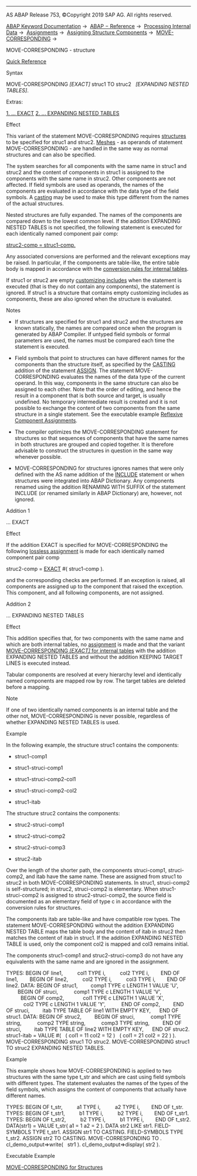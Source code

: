   

* * *

AS ABAP Release 753, ©Copyright 2019 SAP AG. All rights reserved.

[ABAP Keyword Documentation](javascript:call_link\('abenabap.htm'\)) →  [ABAP − Reference](javascript:call_link\('abenabap_reference.htm'\)) →  [Processing Internal Data](javascript:call_link\('abenabap_data_working.htm'\)) →  [Assignments](javascript:call_link\('abenvalue_assignments.htm'\)) →  [Assigning Structure Components](javascript:call_link\('abencorresponding.htm'\)) →  [MOVE-CORRESPONDING](javascript:call_link\('abapmove-corresponding.htm'\)) → 

MOVE-CORRESPONDING - structure

[Quick Reference](javascript:call_link\('abapmove-corresponding_shortref.htm'\))

Syntax

MOVE-CORRESPONDING *\[*EXACT*\]* struc1 TO struc2
  *\[*EXPANDING NESTED TABLES*\]*.

Extras:

[1\. ... EXACT](#!ABAP_ADDITION_1@1@)
[2\. ... EXPANDING NESTED TABLES](#!ABAP_ADDITION_2@2@)

Effect

This variant of the statement MOVE-CORRESPONDING requires [structures](javascript:call_link\('abenstructure_glosry.htm'\) "Glossary Entry") to be specified for struc1 and struc2. [Meshes](javascript:call_link\('abenmesh_glosry.htm'\) "Glossary Entry") - as operands of statement MOVE-CORRESPONDING - are handled in the same way as normal structures and can also be specified.

The system searches for all components with the same name in struc1 and struc2 and the content of components in struc1 is assigned to the components with the same name in struc2. Other components are not affected. If field symbols are used as operands, the names of the components are evaluated in accordance with the data type of the field symbols. A [casting](javascript:call_link\('abencast_casting_glosry.htm'\) "Glossary Entry") may be used to make this type different from the names of the actual structures.

Nested structures are fully expanded. The names of the components are compared down to the lowest common level. If the addition EXPANDING NESTED TABLES is not specified, the following statement is executed for each identically named component pair comp:

[struc2-comp = struc1-comp.](javascript:call_link\('abapmove.htm'\))

Any associated conversions are performed and the relevant exceptions may be raised. In particular, if the components are table-like, the entire table body is mapped in accordance with the [conversion rules for internal tables](javascript:call_link\('abenconversion_itab.htm'\)).

If struc1 or struc2 are empty [customizing includes](javascript:call_link\('abencustomizing_include_glosry.htm'\) "Glossary Entry") when the statement is executed (that is they do not contain any components), the statement is ignored. If struc1 is a structure that contains empty customizing includes as components, these are also ignored when the structure is evaluated.

Notes

-   If structures are specified for struc1 and struc2 and the structures are known statically, the names are compared once when the program is generated by ABAP Compiler. If untyped field symbols or formal parameters are used, the names must be compared each time the statement is executed.
    
-   Field symbols that point to structures can have different names for the components than the structure itself, as specified by the [CASTING](javascript:call_link\('abapassign_casting.htm'\)) addition of the statement [ASSIGN](javascript:call_link\('abapassign.htm'\)). The statement MOVE-CORRESPONDING evaluates the names of the data type of the current operand. In this way, components in the same structure can also be assigned to each other. Note that the order of editing, and hence the result in a component that is both source and target, is usually undefined. No temporary intermediate result is created and it is not possible to exchange the content of two components from the same structure in a single statement. See the executable example [Reflexive Component Assignments](javascript:call_link\('abenreflexive_corresponding_abexa.htm'\)).
    
-   The compiler optimizes the MOVE-CORRESPONDING statement for structures so that sequences of components that have the same names in both structures are grouped and copied together. It is therefore advisable to construct the structures in question in the same way whenever possible.
    
-   MOVE-CORRESPONDING for structures ignores names that were only defined with the AS name addition of the [INCLUDE](javascript:call_link\('abapinclude_type.htm'\)) statement or when structures were integrated into ABAP Dictionary. Any components renamed using the addition RENAMING WITH SUFFIX of the statement INCLUDE (or renamed similarly in ABAP Dictionary) are, however, not ignored.
    

Addition 1

... EXACT

Effect

If the addition EXACT is specified for MOVE-CORRESPONDING the following [lossless assignment](javascript:call_link\('abenlossless_move.htm'\)) is made for each identically named component pair comp

struc2-comp = [EXACT](javascript:call_link\('abenconstructor_expression_exact.htm'\)) #( struc1-comp ).

and the corresponding checks are performed. If an exception is raised, all components are assigned up to the component that raised the exception. This component, and all following components, are not assigned.

Addition 2

... EXPANDING NESTED TABLES

Effect

This addition specifies that, for two components with the same name and which are both internal tables, no [assignment](javascript:call_link\('abapmove.htm'\)) is made and that the variant [MOVE-CORRESPONDING *\[*EXACT*\]* for internal tables](javascript:call_link\('abapmove-corresponding_itab.htm'\)) with the addition EXPANDING NESTED TABLES and without the addition KEEPING TARGET LINES is executed instead.

Tabular components are resolved at every hierarchy level and identically named components are mapped row by row. The target tables are deleted before a mapping.

Note

If one of two identically named components is an internal table and the other not, MOVE-CORRESPONDING is never possible, regardless of whether EXPANDING NESTED TABLES is used.

Example

In the following example, the structure struc1 contains the components:

-   struc1-comp1
    
-   struc1-struci-comp1
    
-   struc1-struci-comp2-col1
    
-   struc1-struci-comp2-col2
    
-   struc1-itab
    

The structure struc2 contains the components:

-   struc2-struci-comp1
    
-   struc2-struci-comp2
    
-   struc2-struci-comp3
    
-   struc2-itab
    

Over the length of the shorter path, the components struci-comp1, struci-comp2, and itab have the same name. These are assigned from struc1 to struc2 in both MOVE-CORRESPONDING statements. In struc1, struci-comp2 is self-structured; in struc2, struci-comp2 is elementary. When struc1-struci-comp2 is assigned to struc2-struci-comp2, the source field is documented as an elementary field of type c in accordance with the conversion rules for structures.

The components itab are table-like and have compatible row types. The statement MOVE-CORRESPONDING without the addition EXPANDING NESTED TABLE maps the table body and the content of itab in struc2 then matches the content of itab in struc1. If the addition EXPANDING NESTED TABLE is used, only the component col2 is mapped and col3 remains initial.

The components struc1-comp1 and struc2-struci-comp3 do not have any equivalents with the same name and are ignored in the assignment.

TYPES: BEGIN OF line1,
         col1 TYPE i,
         col2 TYPE i,
       END OF line1,
       BEGIN OF line2,
         col2 TYPE i,
         col3 TYPE i,
       END OF line2.
DATA: BEGIN OF struc1,
        comp1 TYPE c LENGTH 1 VALUE 'U',
        BEGIN OF struci,
          comp1 TYPE c LENGTH 1 VALUE 'V',
          BEGIN OF comp2,
            col1 TYPE c LENGTH 1 VALUE 'X',
            col2 TYPE c LENGTH 1 VALUE 'Y',
          END OF comp2,
        END OF struci,
        itab TYPE TABLE OF line1 WITH EMPTY KEY,
     END OF struc1.
DATA: BEGIN OF struc2,
        BEGIN OF struci,
          comp1 TYPE string,
          comp2 TYPE string,
          comp3 TYPE string,
        END OF struci,
        itab TYPE TABLE OF line2 WITH EMPTY KEY,
     END OF struc2.
struc1-itab = VALUE #(
  ( col1 = 11 col2 = 12 )
  ( col1 = 21 col2 = 22 ) ).
MOVE-CORRESPONDING struc1 TO struc2.
MOVE-CORRESPONDING struc1 TO struc2 EXPANDING NESTED TABLES.

Example

This example shows how MOVE-CORRESPONDING is applied to two structures with the same type t\_str and which are cast using field symbols with different types. The statement evaluates the names of the types of the field symbols, which assigns the content of components that actually have different names.

TYPES: BEGIN OF t\_str,
         a1 TYPE i,
         a2 TYPE i,
       END OF t\_str.
TYPES: BEGIN OF t\_str1,
         b1 TYPE i,
         b2 TYPE i,
       END OF t\_str1.
TYPES: BEGIN OF t\_str2,
         b2 TYPE i,
         b1 TYPE i,
       END OF t\_str2.
DATA(str1) = VALUE t\_str( a1 = 1 a2 = 2 ).
DATA str2 LIKE str1.
FIELD-SYMBOLS <fs1> TYPE t\_str1.
ASSIGN str1 TO <fs1> CASTING.
FIELD-SYMBOLS <fs2> TYPE t\_str2.
ASSIGN str2 TO <fs2> CASTING.
MOVE-CORRESPONDING <fs1> TO <fs2>.
cl\_demo\_output=>write(   str1 ).
cl\_demo\_output=>display( str2 ).

Executable Example

[MOVE-CORRESPONDING for Structures](javascript:call_link\('abenmove_corresponding_struc_abexa.htm'\))